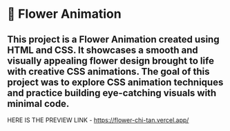 # 🌸 Flower Animation

This project is a Flower Animation created using HTML and CSS. It showcases a smooth and visually appealing flower design brought to life with creative CSS animations. The goal of this project was to explore CSS animation techniques and practice building eye-catching visuals with minimal code.
---
HERE IS THE PREVIEW LINK - https://flower-chi-tan.vercel.app/
